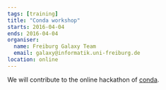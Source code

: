 ```yaml
---
tags: [training]
title: "Conda workshop"
starts: 2016-04-04
ends: 2016-04-04
organiser:
  name: Freiburg Galaxy Team
  email: galaxy@informatik.uni-freiburg.de
location: online
---
```


We will contribute to the online hackathon of [conda](https://conda.io/docs/).